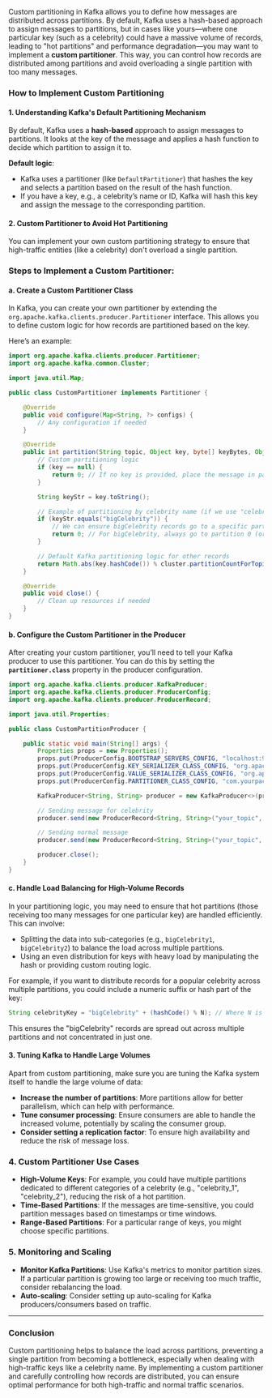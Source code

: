 Custom partitioning in Kafka allows you to define how messages are distributed across partitions. By default, Kafka uses
a hash-based approach to assign messages to partitions, but in cases like yours—where one particular key (such as a
celebrity) could have a massive volume of records, leading to "hot partitions" and performance degradation—you may want
to implement a **custom partitioner**. This way, you can control how records are distributed among partitions and avoid
overloading a single partition with too many messages.

### How to Implement Custom Partitioning

#### 1. **Understanding Kafka's Default Partitioning Mechanism**

By default, Kafka uses a **hash-based** approach to assign messages to partitions. It looks at the key of the message
and applies a hash function to decide which partition to assign it to.

**Default logic**:

* Kafka uses a partitioner (like `DefaultPartitioner`) that hashes the key and selects a partition based on the result
  of the hash function.
* If you have a key, e.g., a celebrity’s name or ID, Kafka will hash this key and assign the message to the
  corresponding partition.

#### 2. **Custom Partitioner to Avoid Hot Partitioning**

You can implement your own custom partitioning strategy to ensure that high-traffic entities (like a celebrity) don't
overload a single partition.

### Steps to Implement a Custom Partitioner:

#### a. **Create a Custom Partitioner Class**

In Kafka, you can create your own partitioner by extending the `org.apache.kafka.clients.producer.Partitioner`
interface. This allows you to define custom logic for how records are partitioned based on the key.

Here’s an example:

```java
import org.apache.kafka.clients.producer.Partitioner;
import org.apache.kafka.common.Cluster;

import java.util.Map;

public class CustomPartitioner implements Partitioner {

    @Override
    public void configure(Map<String, ?> configs) {
        // Any configuration if needed
    }

    @Override
    public int partition(String topic, Object key, byte[] keyBytes, Object value, byte[] valueBytes, Cluster cluster) {
        // Custom partitioning logic
        if (key == null) {
            return 0; // If no key is provided, place the message in partition 0 (or random partition logic)
        }

        String keyStr = key.toString();

        // Example of partitioning by celebrity name (if we use "celebrity_name")
        if (keyStr.equals("bigCelebrity")) {
            // We can ensure bigCelebrity records go to a specific partition to avoid overload on a single partition
            return 0; // For bigCelebrity, always go to partition 0 (or other partition)
        }

        // Default Kafka partitioning logic for other records
        return Math.abs(key.hashCode()) % cluster.partitionCountForTopic(topic);
    }

    @Override
    public void close() {
        // Clean up resources if needed
    }
}
```

#### b. **Configure the Custom Partitioner in the Producer**

After creating your custom partitioner, you’ll need to tell your Kafka producer to use this partitioner. You can do this
by setting the **`partitioner.class`** property in the producer configuration.

```java
import org.apache.kafka.clients.producer.KafkaProducer;
import org.apache.kafka.clients.producer.ProducerConfig;
import org.apache.kafka.clients.producer.ProducerRecord;

import java.util.Properties;

public class CustomPartitionProducer {

    public static void main(String[] args) {
        Properties props = new Properties();
        props.put(ProducerConfig.BOOTSTRAP_SERVERS_CONFIG, "localhost:9092");
        props.put(ProducerConfig.KEY_SERIALIZER_CLASS_CONFIG, "org.apache.kafka.common.serialization.StringSerializer");
        props.put(ProducerConfig.VALUE_SERIALIZER_CLASS_CONFIG, "org.apache.kafka.common.serialization.StringSerializer");
        props.put(ProducerConfig.PARTITIONER_CLASS_CONFIG, "com.yourpackage.CustomPartitioner");

        KafkaProducer<String, String> producer = new KafkaProducer<>(props);

        // Sending message for celebrity
        producer.send(new ProducerRecord<String, String>("your_topic", "bigCelebrity", "Celebrity's latest record"));

        // Sending normal message
        producer.send(new ProducerRecord<String, String>("your_topic", "normalUser", "Normal user's record"));

        producer.close();
    }
}
```

#### c. **Handle Load Balancing for High-Volume Records**

In your partitioning logic, you may need to ensure that hot partitions (those receiving too many messages for one
particular key) are handled efficiently. This can involve:

* Splitting the data into sub-categories (e.g., `bigCelebrity1`, `bigCelebrity2`) to balance the load across multiple
  partitions.
* Using an even distribution for keys with heavy load by manipulating the hash or providing custom routing logic.

For example, if you want to distribute records for a popular celebrity across multiple partitions, you could include a
numeric suffix or hash part of the key:

```java
String celebrityKey = "bigCelebrity" + (hashCode() % N); // Where N is the number of partitions dedicated to this celebrity
```

This ensures the "bigCelebrity" records are spread out across multiple partitions and not concentrated in just one.

#### 3. **Tuning Kafka to Handle Large Volumes**

Apart from custom partitioning, make sure you are tuning the Kafka system itself to handle the large volume of data:

* **Increase the number of partitions**: More partitions allow for better parallelism, which can help with performance.
* **Tune consumer processing**: Ensure consumers are able to handle the increased volume, potentially by scaling the
  consumer group.
* **Consider setting a replication factor**: To ensure high availability and reduce the risk of message loss.

### 4. **Custom Partitioner Use Cases**

* **High-Volume Keys**: For example, you could have multiple partitions dedicated to different categories of a
  celebrity (e.g., "celebrity\_1", "celebrity\_2"), reducing the risk of a hot partition.
* **Time-Based Partitions**: If the messages are time-sensitive, you could partition messages based on timestamps or
  time windows.
* **Range-Based Partitions**: For a particular range of keys, you might choose specific partitions.

### 5. **Monitoring and Scaling**

* **Monitor Kafka Partitions**: Use Kafka's metrics to monitor partition sizes. If a particular partition is growing too
  large or receiving too much traffic, consider rebalancing the load.
* **Auto-scaling**: Consider setting up auto-scaling for Kafka producers/consumers based on traffic.

---

### Conclusion

Custom partitioning helps to balance the load across partitions, preventing a single partition from becoming a
bottleneck, especially when dealing with high-traffic keys like a celebrity name. By implementing a custom partitioner
and carefully controlling how records are distributed, you can ensure optimal performance for both high-traffic and
normal traffic scenarios.
